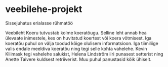 # veebilehe-projekt

Sissejuhatus erialasse rühmatöö

Veebileht Koeru tutvustab kolme koeratõugu. Selline leht annab hea ülevaate inimestele, kes on huvitatud koertest või koera võtmisest. Iga koeratõu puhul on välja toodud kõige olulisem informatsioon. Iga tiimiliige valis endale meeldiva koeratõu ning tegi selle kohta vahelehe. Kevin Kliimask tegi vahelehe salukist, Helena Lindström iiri punasest setterist ning Anette Taivere kuldsest retriiverist. Muu puhul panustasid kõik ühiselt.
